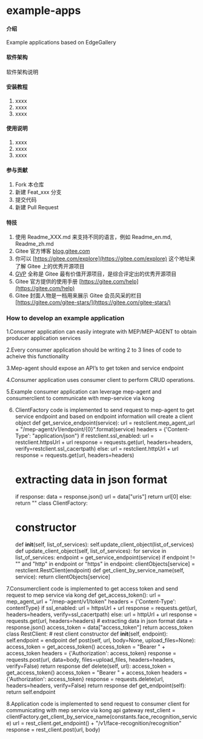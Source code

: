 ﻿# example-apps

#### 介绍
Example applications based on EdgeGallery

#### 软件架构
软件架构说明


#### 安装教程

1.  xxxx
2.  xxxx
3.  xxxx

#### 使用说明

1.  xxxx
2.  xxxx
3.  xxxx

#### 参与贡献

1.  Fork 本仓库
2.  新建 Feat_xxx 分支
3.  提交代码
4.  新建 Pull Request


#### 特技

1.  使用 Readme\_XXX.md 来支持不同的语言，例如 Readme\_en.md, Readme\_zh.md
2.  Gitee 官方博客 [blog.gitee.com](https://blog.gitee.com)
3.  你可以 [https://gitee.com/explore](https://gitee.com/explore) 这个地址来了解 Gitee 上的优秀开源项目
4.  [GVP](https://gitee.com/gvp) 全称是 Gitee 最有价值开源项目，是综合评定出的优秀开源项目
5.  Gitee 官方提供的使用手册 [https://gitee.com/help](https://gitee.com/help)
6.  Gitee 封面人物是一档用来展示 Gitee 会员风采的栏目 [https://gitee.com/gitee-stars/](https://gitee.com/gitee-stars/)

### How to develop an example application

1.Consumer application can easily integrate with MEP/MEP-AGENT to obtain producer application services

2.Every consumer application should be writing 2 to 3 lines of code to acheive this functionality

3.Mep-agent should expose an API’s to get token and service endpoint

4.Consumer application uses consumer client to perform CRUD operations.

5.Example consumer application can leverage mep-agent and consumerclient to communicate with mep-service via kong

6. ClientFactory code is implemented to send request to mep-agent to get service endpoint and based on endpoint information will create a client object
def get_service_endpoint(service):
    url = restclient.mep_agent_url + "/mep-agent/v1/endpoint/{0}".format(service)
    headers = {'Content-Type': "application/json"}
    if restclient.ssl_enabled:
        url = restclient.httpsUrl + url
        response = requests.get(url, headers=headers, verify=restclient.ssl_cacertpath)
    else:
        url = restclient.httpUrl + url
        response = requests.get(url, headers=headers)
    # extracting data in json format
    if response:
        data = response.json()
        url = data["uris"]
        return url[0]
    else:
        return ""
class ClientFactory:
    #  constructor
    def __init__(self, list_of_services):
        self.update_client_object(list_of_services)
    def update_client_object(self, list_of_services):
        for service in list_of_services:
            endpoint = get_service_endpoint(service)
            if endpoint != "" and "http" in endpoint or "https" in endpoint:
                    clientObjects[service] = restclient.RestClient(endpoint)
    def get_client_by_service_name(self, service):
        return clientObjects[service]

7.Consumerclient code is implemented to get access token and send request to mep service via kong
def get_access_token():
    url = mep_agent_url + "/mep-agent/v1/token"
    headers = {'Content-Type': contentType}
    if ssl_enabled:
        url = httpsUrl + url
        response = requests.get(url, headers=headers, verify=ssl_cacertpath)
    else:
        url = httpUrl + url
        response = requests.get(url, headers=headers)
    # extracting data in json format
    data = response.json()
    access_token = data["access_token"]
    return access_token
class RestClient:
    # rest client constructor
    def __init__(self, endpoint):
        self.endpoint = endpoint
    def post(self, url, body=None, upload_files=None):
        access_token = get_access_token()
        access_token = "Bearer " + access_token
        headers = {'Authorization': access_token}
        response = requests.post(url, data=body, files=upload_files, headers=headers, verify=False)
        return response
    def delete(self, url):
        access_token = get_access_token()
        access_token = "Bearer " + access_token
        headers = {'Authorization': access_token}
        response = requests.delete(url, headers=headers, verify=False)
        return response
    def get_endpoint(self):
        return self.endpoint

8.Application code is implemented to send request to consumer client for communicating with mep service via kong api gateway
rest_client = clientFactory.get_client_by_service_name(constants.face_recognition_service)
url = rest_client.get_endpoint() + "/v1/face-recognition/recognition"
response = rest_client.post(url, body)



